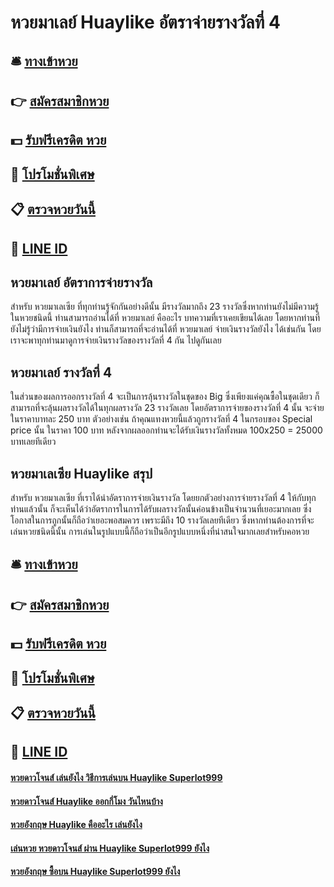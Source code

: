 # หวยมาเลย์ Huaylike อัตราจ่ายรางวัลที่ 4

## 🛎 [ทางเข้าหวย](https://bit.ly/3LlLm2k)
## 👉 [สมัครสมาชิกหวย](https://bit.ly/3LlLm2k)
## 💵 [รับฟรีเครดิต หวย](https://bit.ly/3S7e7CJ)
## 👑 [โปรโมชั่นพิเศษ](https://bit.ly/3S7e7CJ)
## 📋 [ตรวจหวยวันนี้](https://bit.ly/3S7e7CJ)
## 📱 [LINE ID](https://bit.ly/3S7e7CJ)

## หวยมาเลย์ อัตราการจ่ายรางวัล
สำหรับ หวยมาเลเซีย ที่ทุกท่านรู้จักกันอย่างดีนั้น มีรางวัลมากถึง 23 รางวัลซึ่งหากท่านยังไม่มีความรู้ในหวยชนิดนี้ ท่านสามารถอ่านได้ที่ หวยมาเลย์ คืออะไร บทความที่เราเคยเขียนได้เลย โดยหากท่านที่ยังไม่รู้ว่ามีการจ่ายเงินยังไง ท่านก็สามารถที่จะอ่านได้ที่ หวยมาเลย์ จ่ายเงินรางวัลยังไง ได้เช่นกัน โดยเราจะพาทุกท่านมาดูการจ่ายเงินรางวัลของรางวัลที่ 4 กัน ไปดูกันเลย

## หวยมาเลย์ รางวัลที่ 4 
ในส่วนของผลการออกรางวัลที่ 4 จะเป็นการลุ้นรางวัลในชุดของ Big ซึ่งเพียงแค่คุณซื้อในชุดเดียว ก็สามารถที่จะลุ้นผลรางวัลได้ในทุกผลรางวัล 23 รางวัลเลย โดยอัตราการจ่ายของรางวัลที่ 4 นั้น จะจ่ายในราคาบาทละ 250 บาท ตัวอย่างเช่น ถ้าคุณแทงหวยนี้แล้วถูกรางวัลที่ 4 ในกรอบของ Special price นั้น ในราคา 100 บาท หลังจากผลออกท่านจะได้รับเงินรางวัลทั้งหมด 100x250 = 25000 บาทเลยทีเดียว

## หวยมาเลเซีย Huaylike สรุป
สำหรับ หวยมาเลเซีย ที่เราได้นำอัตราการจ่ายเงินรางวัล โดยยกตัวอย่างการจ่ายรางวัลที่ 4 ให้กับทุกท่านแล้วนั้น ก็จะเห็นได้ว่าอัตราการในการได้รับผลรางวัลนั้นค่อนข้างเป็นจำนวนที่เยอะมากเลย ซึ่งโอกาสในการถูกนั้นก็ถือว่าเยอะพอสมควร เพราะมีถึง 10 รางวัลเลยทีเดียว ซึ่งหากท่านต้องการที่จะเล่นหวยชนิดนี้นั้น การเล่นในรูปแบบนี้ก็ถือว่าเป็นอีกรูปแบบหนึ่งที่น่าสนใจมากเลยสำหรับคอหวย

## 🛎 [ทางเข้าหวย](https://bit.ly/3LlLm2k)
## 👉 [สมัครสมาชิกหวย](https://bit.ly/3LlLm2k)
## 💵 [รับฟรีเครดิต หวย](https://bit.ly/3S7e7CJ)
## 👑 [โปรโมชั่นพิเศษ](https://bit.ly/3S7e7CJ)
## 📋 [ตรวจหวยวันนี้](https://bit.ly/3S7e7CJ)
## 📱 [LINE ID](https://bit.ly/3S7e7CJ)

#### [หวยดาวโจนส์ เล่นยังไง วิธีการเล่นบน Huaylike Superlot999](https://atom.io/themes/หวยดาวโจนส์%20เล่นยังไง%20วิธีการเล่นบน%20Huaylike%20Superlot999)
#### [หวยดาวโจนส์ Huaylike ออกกี่โมง วันไหนบ้าง](https://atom.io/themes/หวยดาวโจนส์%20Huaylike%20ออกกี่โมง%20วันไหนบ้าง)
#### [หวยอังกฤษ Huaylike คืออะไร เล่นยังไง](https://atom.io/themes/หวยอังกฤษ%20Huaylike%20คืออะไร%20เล่นยังไง)
#### [เล่นหวย หวยดาวโจนส์ ผ่าน Huaylike Superlot999 ยังไง](https://atom.io/themes/เล่นหวย%20หวยดาวโจนส์%20ผ่าน%20Huaylike%20Superlot999%20ยังไง)
#### [หวยอังกฤษ ซื้อบน Huaylike Superlot999 ยังไง](https://atom.io/themes/หวยอังกฤษ%20ซื้อบน%20Huaylike%20Superlot999%20ยังไง)